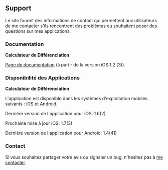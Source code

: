 ## Support

Le site fournit des informations de contact qui permettent aux utilisateurs de me contacter s'ils rencontrent des problèmes ou souhaitent poser des questions sur mes applications.

### Documentation

**Calculateur de Différenciation**

[Page de documentation](https://www.taketechease.com/differentiation/differentiation-calculator-en.html) (à partir de la version iOS 1.2 (3)).

### Disponibilité des Applications

**Calculateur de Différenciation**

  L'application est disponible dans les systèmes d'exploitation mobiles suivants : iOS et Android.

  Dernière version de l'application pour iOS: 1.6(2)

  Prochaine mise à jour iOS: 1.7(3)
  
  Dernière version de l'application pour Android: 1.4(41)

### Contact

Si vous souhaitez partager votre avis ou signaler un bug, n'hésitez pas à [me contacter](mailto:i.d.kosinska@gmail.com).
